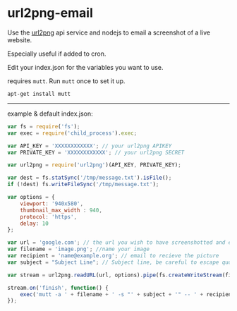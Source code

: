 # url2png-email

Use the [url2png](http://www.url2png.com) api service and nodejs to email a screenshot of a live website.

Especially useful if added to cron.

Edit your index.json for the variables you want to use. 

requires `mutt`. Run `mutt` once to set it up.

`apt-get install mutt`

---

example & default index.json: 

```javascript
var fs = require('fs');
var exec = require('child_process').exec;

var API_KEY = 'XXXXXXXXXXXX'; // your url2png APIKEY
var PRIVATE_KEY = 'XXXXXXXXXXXX'; // your url2png SECRET

var url2png = require('url2png')(API_KEY, PRIVATE_KEY);

var dest = fs.statSync('/tmp/message.txt').isFile();
if (!dest) fs.writeFileSync('/tmp/message.txt');

var options = {
    viewport: '940x580',
    thumbnail_max_width : 940,
    protocol: 'https',
    delay: 10
};

var url = 'google.com'; // the url you wish to have screenshotted and emailed to you
var filename = 'image.png'; //name your image
var recipient = 'name@example.org'; // email to recieve the picture
var subject = "Subject Line"; // Subject line, be careful to escape quotes

var stream = url2png.readURL(url, options).pipe(fs.createWriteStream(filename));

stream.on('finish', function() {
    exec('mutt -a ' + filename + ' -s "' + subject + '" -- ' + recipient + ' < /tmp/message.txt');
});
```
